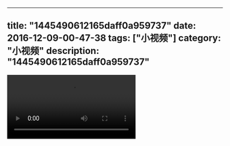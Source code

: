 
---
title: "1445490612165daff0a959737"
date: 2016-12-09-00-47-38
tags: ["小视频"]
category: "小视频"
description: "1445490612165daff0a959737"
---
<video src="http://ohtsqip0g.bkt.clouddn.com/1445490612165daff0a959737.mp4" controls="controls"></video>
